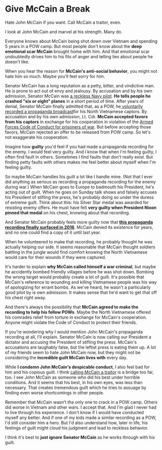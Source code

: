 # Give McCain a Break

Hate John McCain if you want. Call McCain a traitor, even.

I look at John McCain and marvel at his strength. Many do.

Everyone knows about McCain being shot down over Vietnam and spending 5 years in a POW camp. But most people don't know about the **deep emotional scar McCain** brought home with him. And that emotional scar undoubtedly drives him to his fits of anger and telling lies about people he doesn't like.

When you hear the reason for **McCain's anti-social behavior**, you might not hate him so much. Maybe you'll feel sorry for him.

Senator McCain has a long reputation as a petty, bitter, and vindictive man. He is prone to act out of envy and jealousy. By accusation and by his own admission, Senator McCain was [a reckless Navy pilot](http://www.chicagoreader.com/Bleader/archives/2008/10/10/john-dramesis-unflattering-memories-of-his-fellow-pow-john-mccain). **He tells people he crashed "six or eight" planes** in a short period of time. After years of denial, Senator McCain finally admitted that, as a POW, he[ voluntarily recorded a propaganda broadcast](http://www.trunews.com/article/john-mccains-1969-tokyo-rose-propaganda-recording-released)for his North Vietnamese captors. By accusation and by his own admission, Lt. Cdr. **McCain accepted favors from his captors** in exchange for his cooperation in violation of the [Armed Forces Code of Conduct for prisoners of war](http://www.usmcpress.com/heritage/code_conduct.htm). But before accepting those favors, McCain rejected an offer to be released from POW camp. So let's not exaggerate his cooperation.

Imagine how **guilty** you'd feel if you had made a propaganda recording for the enemy. I would feel very guilty. And I know that when I'm feeling guilty, I often find fault in others. Sometimes I find faults that don't really exist. But finding petty faults with others makes me feel better about myself when I'm feeling guilty.

So maybe McCain handles his guilt a lot like I handle mine. (Not that I ever did anything as serious as recording a propaganda recording for the enemy during war.) When McCain goes to Europe to badmouth his President, he's acting out of guilt. When he goes on Sunday talk shows and falsely accuses his President of stifling the press, he's probably doing so under the duress of extreme guilt. Think about this: his Silver Star medal was awarded for resisting enemy offers. He must have felt **very guilty when President Nixon pinned that medal** on his chest, knowing about that recording.

And Senator McCain probably feels more guilty now that **[this propaganda recording finally surfaced in 2016](http://www.trunews.com/article/john-mccains-1969-tokyo-rose-propaganda-recording-released)**. McCain denied its existence for years, and no one could find a copy of it until last year.

When he volunteered to make that recording, he probably thought he was actually helping our side. It seems reasonable that McCain thought soldiers battling in the jungle would find comfort knowing the North Vietnamese would care for their wounds if they were captured.

It's harder to explain **why McCain called himself a war criminal**, but maybe he accidently bombed friendly villages before he was shot down. Bombing the wrong target would probably create a lot of guilt. It's possible that McCain's reference to wounding and killing Vietnamese people was his way of apologizing for errant bombs. As we've heard, he wasn't a particularly good pilot by is own admission. It makes sense that he'd want to get that off his chest right away.

And there's always the possibility that **McCain agreed to make the recording to help his fellow POWs**. Maybe the North Vietnamese offered his comrades relief from torture in exchange for McCain's cooperation. Anyone might violate the Code of Conduct to protect their friends.

If you're wondering why I would mention John McCain's propaganda recording at all, I'll explain. Senator McCain is now calling our President a dictator and accusing the President of stifling the press. McCain's accusations are laughably false, but the leftist press is eating them up. A lot of my friends seem to hate John McCain now, but they might not be considering the **incredible guilt McCain lives with** every day.

While **I condemn John McCain's despicable conduct**, I also feel bad for him and his copious guilt. I think [calling McCain a traitor](https://www.oathkeepers.org/breaking-news-john-mccains-1969-tokyo-rose-propaganda-recording-released/) is a bridge too far, too. I see John McCain as someone who did his best under horrible conditions. And it seems that his best, in his own eyes, was less than necessary. That creates tremendous guilt which he tries to assuage by finding even worse shortcomings in other people.

Remember that McCain wasn't the only one to crack in a POW camp. Others did worse in Vietnam and other wars. I accept that. And I'm glad I never had to live through his experience. I don't know if I would have conducted myself any better. And if one of my kids made a similar recording as a POW, I'd still consider him a hero. But I'd also understand how, later in life, his feelings of guilt might cloud his judgment and lead to reckless behavior.

I think it's best to **just ignore Senator McCain** as he works through with his guilt.